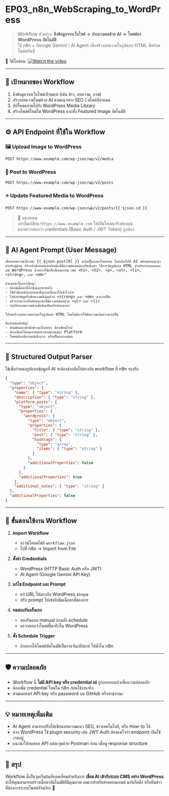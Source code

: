 # EP03_n8n_WebScraping_to_WordPress

> Workflow ตัวอย่าง: **ดึงข้อมูลจากเว็บไซต์ → ประมวลผลด้วย AI → โพสต์ลง WordPress อัตโนมัติ**  
> ใช้ n8n + Google Gemini / AI Agent เพื่อสร้างบทความในรูปแบบ HTML ที่พร้อมโพสต์ทันที

🎥 วิดีโอสอน: 
[![Watch the video](https://github.com/novelbiz/AI_Automation/blob/main/episodes/EP03_n8n_WebScraping_to_WordPress/Image/maxresdefault.jpg)](https://youtu.be/M_UnuPLWCfk?si=KRQZAnu7gkZ5E_x6)

---

## 🎯 เป้าหมายของ Workflow

1. ดึงข้อมูลจากเว็บไซต์เป้าหมาย (เช่น ข่าว, บทความ, ภาพ)
2. สร้างบทความใหม่ด้วย AI ตามแนวทาง SEO / สไตล์ที่กำหนด
3. อัปโหลดภาพไปยัง WordPress Media Library
4. สร้างโพสต์ใหม่ใน WordPress และตั้ง Featured Image อัตโนมัติ

---

## ⚙️ API Endpoint ที่ใช้ใน Workflow

### 🖼️ Upload Image to WordPress
```bash
POST https://www.example.com/wp-json/wp/v2/media
```

### 📝 Post to WordPress
```bash
POST https://www.example.com/wp-json/wp/v2/posts
```

### ⭐ Update Featured Media to WordPress
```bash
POST https://www.example.com/wp-json/wp/v2/posts/{{ $json.id }}
```

> 🧩 หมายเหตุ:  
> อย่าลืมเปลี่ยน `https://www.example.com` ให้เป็นโดเมนจริงของคุณ  
> และตรวจสอบว่า credentials (Basic Auth / JWT Token) ถูกต้อง  

---

## 🤖 AI Agent Prompt (User Message)

```text
เขียนบทความเกี่ยวกับ {{ $json.post[0] }} แปลเป็นภาษาไทยก่อน โดยเน้นไปที่ AI พร้อมคำแนะนำสำหรับผู้อ่าน สร้างหัวข้อย่อยและย่อหน้าที่มีความสอดคล้องกับเนื้อหา ใช้การจัดรูปแบบ HTML สำหรับการแสดงผลบน WordPress ด้วยการใช้แท็กที่เหมาะสม เช่น <h1>, <h2>, <p>, <ul>, <li>, <strong>, และ <em>"

คำแนะนำในการเขียน:
- ต้องมีเนื้อหาที่ลึกซึ้งและน่าสนใจ  
- ใช้หัวข้อหลักและย่อยเพื่อแยกเนื้อหาให้เข้าใจง่าย  
- ใส่คำสำคัญหรือข้อความที่เน้นด้วย <strong> และ <em> หากจำเป็น  
- สร้างรายการหรือข้อแนะนำที่มีความหมายด้วย <ul> และ <li>  
- สรุปท้ายบทความด้วยข้อคิดเห็นหรือคำแนะนำ  

โปรดสร้างบทความออกมาในรูปแบบ HTML โดยไม่มีการใช้ข้อความเกินความจำเป็น  

ข้อกำหนดสำคัญ:
- ห้ามคัดลอกหัวข้อข่าวมาโดยตรง ต้องเขียนใหม่  
- ต้องเขียนให้เหมาะกับแนวทางของแต่ละ Platform  
- โพสต์ต้องมีอารมณ์เชิงบวก หรือเป็นกลางเสมอ  
```

---

## 🧱 Structured Output Parser

ใช้เพื่อกำหนดรูปแบบข้อมูลที่ AI จะต้องส่งกลับให้ตรงกับ workflow ที่ n8n รองรับ

```json
{
  "type": "object",
  "properties": {
    "name": { "type": "string" },
    "description": { "type": "string" },
    "platform_posts": {
      "type": "object",
      "properties": {
        "wordpress": {
          "type": "object",
          "properties": {
            "Title": { "type": "string" },
            "post": { "type": "string" },
            "hashtags": {
              "type": "array",
              "items": { "type": "string" }
            }
          },
          "additionalProperties": false
        }
      },
      "additionalProperties": true
    },
    "additional_notes": { "type": "string" }
  },
  "additionalProperties": false
}
```

---

## 🔩 ขั้นตอนใช้งาน Workflow

1. **Import Workflow**  
   - ดาวน์โหลดไฟล์ `workflow.json`  
   - ไปที่ n8n → Import from File  

2. **ตั้งค่า Credentials**
   - WordPress (HTTP Basic Auth หรือ JWT)  
   - AI Agent (Google Gemini API Key)  

3. **แก้ไข Endpoint และ Prompt**
   - แก้ URL ให้ตรงกับ WordPress ของคุณ  
   - ปรับ prompt ให้เข้ากับธีมเนื้อหาที่ต้องการ  

4. **ทดสอบรันครั้งแรก**
   - ลองรันแบบ manual ก่อนตั้ง schedule  
   - ตรวจสอบว่าโพสต์ขึ้นจริงใน WordPress  

5. **ตั้ง Schedule Trigger**
   - ถ้าอยากให้โพสต์อัตโนมัติเป็นรายวัน/สัปดาห์ ให้ตั้งใน n8n  

---

## 🛡️ ความปลอดภัย

- Workflow นี้ **ไม่มี API key หรือ credential id** ถูกลบออกแล้วเพื่อความปลอดภัย  
- ต้องเพิ่ม credential ใหม่ใน n8n ก่อนใช้งานจริง  
- ห้ามเผยแพร่ API key หรือ password บน GitHub หรือสาธารณะ  

---

## 💡 หมายเหตุเพิ่มเติม

- AI Agent สามารถปรับให้เขียนบทความแนว SEO, ข่าวเทคโนโลยี, หรือ How-to ได้  
- หาก WordPress ใช้ plugin security เช่น JWT Auth ต้องแน่ใจว่า endpoint เปิดใช้งานอยู่  
- แนะนำให้ทดสอบ API แต่ละจุดด้วย Postman ก่อน เพื่อดู response structure  

---

## 🧠 สรุป

Workflow นี้เป็นจุดเริ่มต้นที่ยอดเยี่ยมสำหรับการ **เชื่อม AI เข้ากับระบบ CMS อย่าง WordPress**  
ทำให้คุณสามารถสร้างเนื้อหาอัตโนมัติที่มีคุณภาพ เหมาะสำหรับสายคอนเทนต์ มาร์เก็ตติ้ง หรือทีมข่าวที่ต้องการระบบโพสต์อัจฉริยะ 🚀
